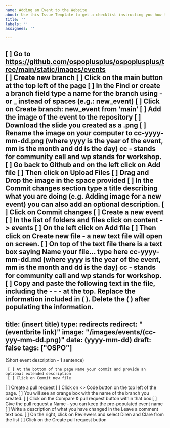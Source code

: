 ```yaml
---
name: Adding an Event to the Website
about: Use this Issue Template to get a checklist instructing you how to add an event
title: ''
labels: ''
assignees: ''

---
```


[ ] Go to https://github.com/ospoplusplus/ospoplusplus/tree/main/static/images/events  
[ ] Create new branch
     [ ] Click on the main button at the top left of the page
     [ ] In the Find or create a branch field type a name for the branch using - or _ instead of spaces (e.g.: new_event)
     [ ] Click on Create branch: new_event from ‘main’
[ ] Add the image of the event to the repository
     [ ] Download the slide you created as a .png 
     [ ] Rename the image on your computer to cc-yyyy-mm-dd.png (where yyyy is the year of the event, mm is the month and dd is the day) cc - stands for community call and wp stands for workshop.
     [ ] Go back to Github and on the left click on Add file
     [ ] Then click on Upload Files
     [ ] Drag and Drop the image in the space provided 
     [ ] In the Commit changes section type a title describing what you are doing (e.g. Adding image for a new event) you can also add an optional description.
     [ ] Click on Commit changes
[ ] Create a new event
     [ ] In the list of folders and files click on content -> events
     [ ] On the left click on Add file
     [ ] Then click on Create new file - a new text file will open on screen.
     [ ] On top of the text file there is a text box saying Name your file… type here cc-yyyy-mm-dd.md (where yyyy is the year of the event, mm is the month and dd is the day) cc - stands for community call and wp stands for workshop.
     [ ] Copy and paste the following text in the file, including the - - - at the top. Replace the information included in ( ). Delete the ( ) after populating the information.
---
title: (insert title)
type: redirects
redirect: "(eventbrite link)"
image: "/images/events/(cc-yyy-mm-dd.png)"
date: (yyyy-mm-dd)
draft: false
tags: ["OSPO"]
---
(Short event description - 1 sentence)
 
     [ ] At the bottom of the page Name your commit and provide an optional extended description
     [ ] Click on Commit new file
[ ] Create a pull request
     [ ] Click on <> Code button on the top left of the page.
     [ ] You will see an orange box with the name of the branch you created. 
     [ ] Click on the Compare & pull request button within that box
     [ ] Give the pull request a Name - you can keep the pre-populated event name
     [ ] Write a description of what you have changed in the Leave a comment text box. 
     [ ] On the right, click on Reviewers and select Diren and Clare from the list
     [ ] Click on the Create pull request button
